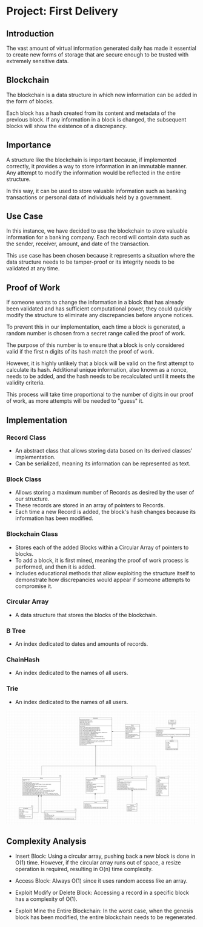 # Project: First Delivery

## Introduction

The vast amount of virtual information generated daily has made it essential to create new forms of storage that are secure enough to be trusted with extremely sensitive data.

## Blockchain

The blockchain is a data structure in which new information can be added in the form of blocks.

Each block has a hash created from its content and metadata of the previous block. If any information in a block is changed, the subsequent blocks will show the existence of a discrepancy.

## Importance

A structure like the blockchain is important because, if implemented correctly, it provides a way to store information in an immutable manner. Any attempt to modify the information would be reflected in the entire structure.

In this way, it can be used to store valuable information such as banking transactions or personal data of individuals held by a government.

## Use Case

In this instance, we have decided to use the blockchain to store valuable information for a banking company. Each record will contain data such as the sender, receiver, amount, and date of the transaction.

This use case has been chosen because it represents a situation where the data structure needs to be tamper-proof or its integrity needs to be validated at any time.

## Proof of Work

If someone wants to change the information in a block that has already been validated and has sufficient computational power, they could quickly modify the structure to eliminate any discrepancies before anyone notices.

To prevent this in our implementation, each time a block is generated, a random number is chosen from a secret range called the proof of work.

The purpose of this number is to ensure that a block is only considered valid if the first n digits of its hash match the proof of work.

However, it is highly unlikely that a block will be valid on the first attempt to calculate its hash. Additional unique information, also known as a nonce, needs to be added, and the hash needs to be recalculated until it meets the validity criteria.

This process will take time proportional to the number of digits in our proof of work, as more attempts will be needed to "guess" it.

## Implementation

### Record Class

- An abstract class that allows storing data based on its derived classes' implementation.
- Can be serialized, meaning its information can be represented as text.

### Block Class

- Allows storing a maximum number of Records as desired by the user of our structure.
- These records are stored in an array of pointers to Records.
- Each time a new Record is added, the block's hash changes because its information has been modified.

### Blockchain Class

- Stores each of the added Blocks within a Circular Array of pointers to blocks.
- To add a block, it is first mined, meaning the proof of work process is performed, and then it is added.
- Includes educational methods that allow exploiting the structure itself to demonstrate how discrepancies would appear if someone attempts to compromise it.

### Circular Array

- A data structure that stores the blocks of the blockchain.

### B Tree

- An index dedicated to dates and amounts of records.

### ChainHash

- An index dedicated to the names of all users.

### Trie

- An index dedicated to the names of all users.

![image](diagrama.png)

## Complexity Analysis

- Insert Block: Using a circular array, pushing back a new block is done in O(1) time. However, if the circular array runs out of space, a resize operation is required, resulting in O(n) time complexity.

- Access Block: Always O(1) since it uses random access like an array.

- Exploit Modify or Delete Block: Accessing a record in a specific block has a complexity of O(1).

- Exploit Mine the Entire Blockchain: In the worst case, when the genesis block has been modified, the entire blockchain needs to be regenerated.

